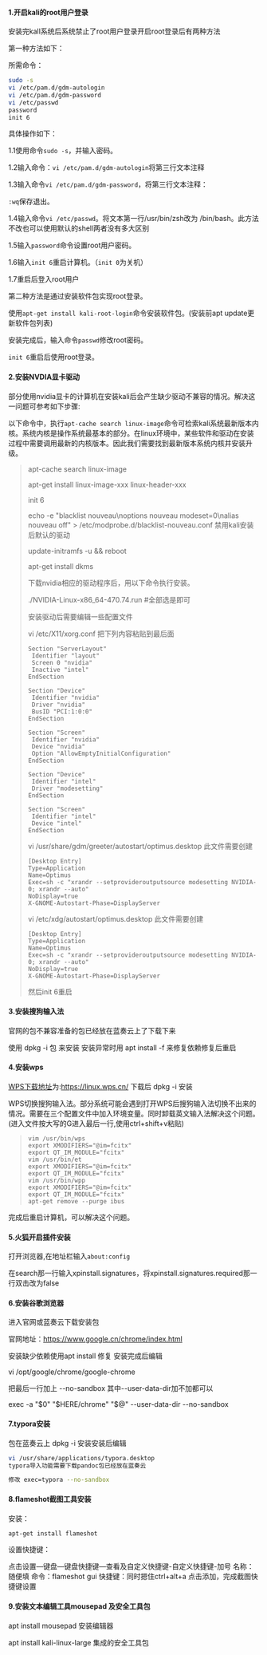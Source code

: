 #### 1.开启kali的root用户登录

安装完kalI系统后系统禁止了root用户登录开启root登录后有两种方法

第一种方法如下：

所需命令：

```bash
sudo -s
vi /etc/pam.d/gdm-autologin
vi /etc/pam.d/gdm-password
vi /etc/passwd
password
init 6
```

具体操作如下：

1.1使用命令`sudo -s`，并输入密码。

1.2输入命令：`vi /etc/pam.d/gdm-autologin`将第三行文本注释

1.3输入命令`vi /etc/pam.d/gdm-password`，将第三行文本注释：

`:wq`保存退出。

1.4输入命令`vi /etc/passwd`。将文本第一行/usr/bin/zsh改为 /bin/bash。此方法不改也可以使用默认的shell两者没有多大区别

1.5输入`password`命令设置root用户密码。

1.6输入`init 6`重启计算机。（`init 0`为关机）

1.7重启后登入root用户

第二种方法是通过安装软件包实现root登录。

使用`apt-get install kali-root-login`命令安装软件包。(安装前apt update更新软件包列表)

安装完成后，输入命令`passwd`修改root密码。

`init 6`重启后使用root登录。

#### 2.安装NVDIA显卡驱动

部分使用nvidia显卡的计算机在安装kali后会产生缺少驱动不兼容的情况。解决这一问题可参考如下步骤:

以下命令中，执行`apt-cache search linux-image`命令可检索kali系统最新版本内核。系统内核是操作系统最基本的部分。在linux环境中，某些软件和驱动在安装过程中需要调用最新的内核版本。因此我们需要找到最新版本系统内核并安装升级。


> apt-cache search linux-image
>
> apt-get install linux-image-xxx linux-header-xxx
>
> init 6
>
> echo -e "blacklist nouveau\noptions nouveau modeset=0\nalias nouveau off" > /etc/modprobe.d/blacklist-nouveau.conf 禁用kali安装后默认的驱动
>
> update-initramfs -u && reboot
>
> apt-get install dkms
>
>   下载nvidia相应的驱动程序后，用以下命令执行安装。
>
> ./NVIDIA-Linux-x86_64-470.74.run         #全部选是即可
>
>  安装驱动后需要编辑一些配置文件
>
> vi /etc/X11/xorg.conf   把下列内容粘贴到最后面
>
> ```
> Section "ServerLayout"
>  Identifier "layout"
>  Screen 0 "nvidia"
>  Inactive "intel"
> EndSection
> 
> Section "Device"
>  Identifier "nvidia"
>  Driver "nvidia"
>  BusID "PCI:1:0:0"
> EndSection
> 
> Section "Screen"
>  Identifier "nvidia"
>  Device "nvidia"
>  Option "AllowEmptyInitialConfiguration"
> EndSection
> 
> Section "Device"
>  Identifier "intel"
>  Driver "modesetting"
> EndSection
> 
> Section "Screen"
>  Identifier "intel"
>  Device "intel"
> EndSection
> ```
>
> vi /usr/share/gdm/greeter/autostart/optimus.desktop  此文件需要创建
>
> ```
> [Desktop Entry]
> Type=Application
> Name=Optimus
> Exec=sh -c "xrandr --setprovideroutputsource modesetting NVIDIA-0; xrandr --auto"
> NoDisplay=true
> X-GNOME-Autostart-Phase=DisplayServer
> ```
>
> vi /etc/xdg/autostart/optimus.desktop   此文件需要创建
>
> ```
> [Desktop Entry]
> Type=Application
> Name=Optimus
> Exec=sh -c "xrandr --setprovideroutputsource modesetting NVIDIA-0; xrandr --auto"
> NoDisplay=true
> X-GNOME-Autostart-Phase=DisplayServer
> ```
>
> 然后init 6重启

#### 3.安装搜狗输入法

官网的包不兼容准备的包已经放在蓝奏云上了下载下来

使用 dpkg  -i  包  来安装 安装异常时用 apt install -f 来修复依赖修复后重启

#### 4.安装wps

[WPS下载地址](https://linux.wps.cn/)为:https://linux.wps.cn/ 下载后 dpkg -i 安装

WPS切换搜狗输入法。部分系统可能会遇到打开WPS后搜狗输入法切换不出来的情况。需要在三个配置文件中加入环境变量。同时卸载英文输入法解决这个问题。(进入文件按大写的G进入最后一行,使用ctrl+shift+v粘贴)

> ```
> vim /usr/bin/wps 
> export XMODIFIERS="@im=fcitx"
> export QT_IM_MODULE="fcitx"
> vim /usr/bin/et
> export XMODIFIERS="@im=fcitx"
> export QT_IM_MODULE="fcitx"
> vim /usr/bin/wpp
> export XMODIFIERS="@im=fcitx"
> export QT_IM_MODULE="fcitx"
> apt-get remove --purge ibus
> ```

完成后重启计算机，可以解决这个问题。

#### 5.火狐开启插件安装

打开浏览器,在地址栏输入`about:config`

在search那一行输入xpinstall.signatures，将xpinstall.signatures.required那一行双击改为false

#### 6.安装谷歌浏览器

进入官网或蓝奏云下载安装包

官网地址：https://www.google.cn/chrome/index.html

安装缺少依赖使用apt install 修复 安装完成后编辑

vi  /opt/google/chrome/google-chrome

把最后一行加上 --no-sandbox 其中--user-data-dir加不加都可以

exec -a "$0" "$HERE/chrome" "$@" --user-data-dir --no-sandbox

#### 7.typora安装

包在蓝奏云上 dpkg -i 安装安装后编辑

```bash
vi /usr/share/applications/typora.desktop
typora导入功能需要下载pandoc包已经放在蓝奏云
```

```bash
修改 exec=typora --no-sandbox
```

#### 8.flameshot截图工具安装

安装：

```bash
apt-get install flameshot
```

设置快捷键：

点击设置—键盘—键盘快捷键—查看及自定义快捷键-自定义快捷键-加号
名称：随便填
命令：flameshot gui
快捷键：同时摁住ctrl+alt+a
点击添加，完成截图快捷键设置

#### 9.安装文本编辑工具mousepad 及安全工具包

apt install mousepad 安装编辑器

apt install kali-linux-large 集成的安全工具包
